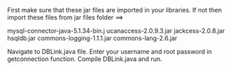 First make sure that these jar files are imported in your libraries. If not then import these files from jar files folder ==>

mysql-connector-java-5.1.34-bin.j
ucanaccess-2.0.9.3.jar
jackcess-2.0.8.jar
hsqldb.jar
commons-logging-1.1.1.jar
commons-lang-2.6.jar

Navigate to DBLink.java file.
Enter your username and root password in getconnection function.
Compile DBLink.java and run.
